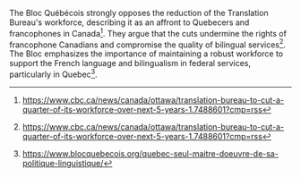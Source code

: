 The Bloc Québécois strongly opposes the reduction of the Translation Bureau's workforce, describing it as an affront to Quebecers and francophones in Canada[^1]. They argue that the cuts undermine the rights of francophone Canadians and compromise the quality of bilingual services[^2]. The Bloc emphasizes the importance of maintaining a robust workforce to support the French language and bilingualism in federal services, particularly in Quebec[^3].

[^1]: https://www.cbc.ca/news/canada/ottawa/translation-bureau-to-cut-a-quarter-of-its-workforce-over-next-5-years-1.7488601?cmp=rss  
[^2]: https://www.cbc.ca/news/canada/ottawa/translation-bureau-to-cut-a-quarter-of-its-workforce-over-next-5-years-1.7488601?cmp=rss  
[^3]: https://www.blocquebecois.org/quebec-seul-maitre-doeuvre-de-sa-politique-linguistique/
